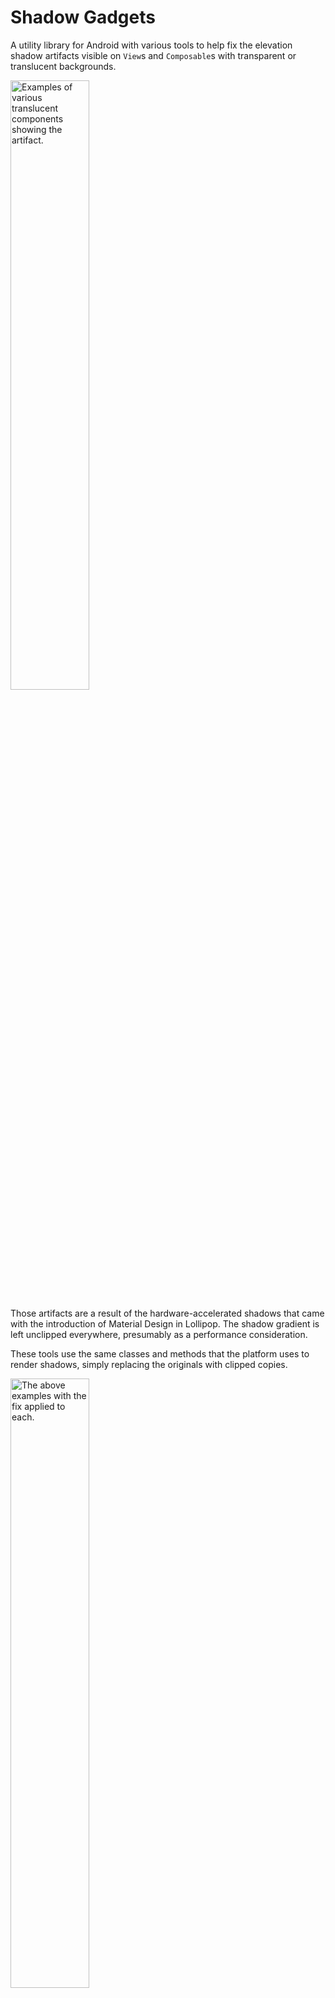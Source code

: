 # Shadow Gadgets

A utility library for Android with various tools to help fix the elevation shadow artifacts visible on `View`s and `Composable`s with transparent or translucent backgrounds.

<img src="images/examples_before.png" width="50%" alt="Examples of various translucent components showing the artifact." />

Those artifacts are a result of the hardware-accelerated shadows that came with the introduction of Material Design in Lollipop. The shadow gradient is left unclipped everywhere, presumably as a performance consideration.

These tools use the same classes and methods that the platform uses to render shadows, simply replacing the originals with clipped copies.

<img src="images/examples_after.png" width="50%" alt="The above examples with the fix applied to each." />

The latest (pre-)release also introduces a new compat functionality that can add color to shadows on API levels before 28, when shadow colors were first added to the SDK.

<br />


## **Contents**

### Views

+ [**Basic usage**](#basic-usage)

    Enabling the fix is as easy as setting a single `View` extension property, but the method used to accomplish this effect has an inherent limitation in certain setups.

+ [**Limitations and recourses**](#limitations-and-recourses)

    Android's continuing lockdown on reflection makes irregular shapes a bit of a problem on R+, but the only real Achilles' heel to the overall technique is overlapping sibling `View`s.

+ [**Color compat**](#color-compat)

    This new feature brings an option to add color to shadows on older API levels. This can be used independently of the clip setting, and will provide a slightly more performant implementation if no clipping is needed.

+ [**ViewGroups**](#viewgroups)

    The library offers a few customized Recycling `ViewGroup`s that are optimized for handling these shadows on all of their children, and several Regular ones that are mainly meant to allow the shadow properties to be set on their children from corresponding attributes in layout XML.

+ [**Drawable**](#drawable)

    A relatively simple `Drawable` class is provided to create independent shadows. This may be useful as another fix option, or even as a design element on its own.

### Compose

+ [**Experimental**](#experimental)

    The new color compat options require opt-in.

+ [**Modifier.clippedShadow()**](#modifierclippedshadow)

    The Compose version of this fix is singular and straightforward, since shadows can already be handled as separate and directly manipulable components in this framework. An overload has been added for this function to accommodate the new color compat options.

+ [**Modifier.shadowCompat()**](#modifiershadowcompat)

    This provides the lower-overhead option for color compat on Compose, for those setups where the shadows don't need to be clipped.

### General

+ [**Notes**](#notes)

    General notes, caveats, etc.

+ [**Download**](#download)

    Available through JitPack.

<br />


## **Views**

## Basic usage

Nobody wants to mess with a whole library for such a small thing that should've already been handled in the native UI framework, so this was designed to be as simple and familiar as possible:

```kotlin
view.clipOutlineShadow = true
```

That's it. Unless your setup requires that a _sibling_ `View` overlap a target of the fix, or it involves a target with an irregular shape on Android R and above, that's possibly all you need.

The `Boolean`-value `clipOutlineShadow` extension property is basically a switch to toggle the fix on `View`s individually, and it's designed to mimic an intrinsic property as much as possible. Though the shadow is actually being handled and drawn in the parent `ViewGroup`, the property can be set on the target `View` at any time, even while it's unattached, so there's no need to worry about timing. Additionally, the clipped shadow automatically animates and transforms along with its target, and it will handle moving itself to any new parents, should the target be moved.

It is hoped that that simple usage should cover most cases, but for the situations mentioned above, the library offers a few configuration properties as possible recourses.

<br />


## Limitations and recourses

### Overlapping sibling Views

The main limitation is inherent to the technique used, which was chosen because it allows the fix to be externally applied to any `View` without having to modify it or its existing setup. That method is basically to disable the target's built-in shadow and draw a clipped copy either in front of or behind it. Since the shadow is essentially pulled out of the normal draw routine, it's possible to end up with different kinds of artifacts than those which we're trying to fix.

<img src="images/overlap_examples.png" width="50%" alt="Plain gray and translucent red siblings demonstrate the possible defects." />

On the left, the red target has a lower elevation than its plain, gray sibling, but the default `Foreground` plane draws in front of everything. On the right, the red target is higher than the gray sibling, but its `Background` shadow draws behind all of the child `View`s.

It is important to note that this is an issue only for _siblings_ of the target. `View`s in separate parent `ViewGroup`s have separate draws and won't interfere with each other. Indeed, in some cases the most straightforward solution is to simply wrap a target or sibling in another `ViewGroup`, like a plain old `FrameLayout`. There are certainly cases where siblings must overlap, however, hence the next core property and its corresponding enum class.

#### ShadowPlane
```kotlin
enum class ShadowPlane { Foreground, Background, Inline }
```

_NB: This enum was originally named `ClippedShadowPlane`, and the extension property `View.clippedShadowPlane`. Both are now deprecated and replaced in order to convey the fact that this feature works with the new color compat properties, with or without the clip active. `ClippedShadowPlane` is currently a `typealias` for `ShadowPlane`, and the property currently delegates to `View.shadowPlane`, but both will eventually be removed from the library altogether._

```kotlin
var View.shadowPlane: ShadowPlane
```

The `ShadowPlane` determines where exactly the shadow draw is inserted into the hierarchy's routine:

+ `Foreground` draws in the overlay of the target's parent `ViewGroup`, after all of the children. It is the default.

+ The `Background` plane draws behind the parent's content, immediately after its background drawable. All shadows in this plane are always clipped to their parents' bounds.

+ The new `Inline` type is drawn right along with the target itself, and is most similar in behavior and appearance to the regular shadows, but it has some additional requirements and caveats, which is why it's not the default option.

For example, the setups from the images above fixed:

<img src="images/overlap_examples_fixed.png" width="50%" alt="The gray and red siblings showing correct shadows." />

On the left, we've set `redView.shadowPlane = Background`, moving the shadow draw to the back. The setup on the right was fixed by letting it draw to the `Foreground` plane, which is the default.

The new `Inline` plane would fix both situations:

<img src="images/inline_example.png" width="25%" alt="A target with an Inline shadow drawing correctly between both of its siblings." />

Though `Inline` shadows seem to be the most appropriate overall solution, they behave a bit differently than the others, and have additional external requirements in order to function correctly.

+ **Non-library parents:** Since it's drawn along with the target `View` itself, an `Inline` shadow will work inside non-library parent `ViewGroup`s _only_ if the target `View` is not being clipped by anything else. Specifically:

    + The parent `ViewGroup` must have `clipChildren` set to `false`. The default value is `true`, so this has to be set manually in pretty much any `ViewGroup`.

    + The target `View` itself must have `clipToOutline` set to `false`, which is the default value for the `View` class, but certain subclasses enable it internally; e.g., `CardView` and its variants.

    If either of those is `true` when the shadow is created, its draw is disabled since it would be mostly or completely invisible, which is one of the main reasons that `Inline` is not the default. There is a rather explicit warning log, though, if one of these shadows is used in such a setup.

    Due to variations in the underlying graphics stuff between Android versions, `Inline` shadows in non-library parents on API levels 24 through 28 (Nougat, Oreo, and Pie) are always clipped to the parent's bounds. This is because even plain black shadows on those versions require a compositing layer in order to properly draw here. The ramifications of this are covered in the [Performance and overhead](#performance-and-overhead) section for color compat.

+ **Library parents:** If an `Inline` shadow is on a target that is a child of one of the library's `ShadowsViewGroup`s (and, for now, the `ClippedShadowsViewGroup`s), the `clipChildren` and `clipToOutline` settings are not necessary, as the draw can be handed off to the parent where it's inserted before those child clip operations happen.

    However, to be able to insert these draws between children, `ShadowsViewGroup`s have to manually reorder the child draws, which adds a tiny bit of overhead and prevents some of the low-level optimizations that hardware-acceleration brought in the first place. This special behavior simply offers another possible fix option for particular setups and requirements.

    By default, the Regular `ShadowsViewGroup`s will automatically take over any child `Inline` shadow draw; the Recycling groups do not. The `ignoreInlineChildShadows` property and corresponding XML attribute are available to change those defaults, but only before the group first attaches to the hierarchy, as explained in the ViewGroups [Behavior](#behavior) section. If a `ShadowsViewGroup` has `ignoreInlineChildShadows` set to `true`, it acts like a non-library parent and requires the `clipChildren` and `clipToOutline` settings mentioned.

The demo app has [a page](/demo/src/main/java/com/zedalpha/shadowgadgets/demo/topic/PlaneTopic.kt) that shows all three planes in use in both an interactive and a static setup.

### Irregular shapes on Android R+

The other notable limitation comes on Android R and above, when calculating the clip `Path` for `View`s with irregular shapes; i.e., `View`s that aren't rectangles, regular round rectangles, or circles. Reflection is required to get at the `Path` that describes those irregular shapes, and the increasing restrictions on non-SDK interfaces have finally made that field inaccessible. For these cases, the library has a `ViewPathProvider` interface that works very similarly to the framework's `ViewOutlineProvider` class, allowing the user to set the necessary `Path`. For example:

```kotlin
@RequiresApi(30)
class PuzzlePieceView constructor(
    context: Context,
    attrs: AttributeSet? = null
) : View(context, attrs) {

    private val viewPath = Path()

    private val paint = Paint(Paint.ANTI_ALIAS_FLAG)

    init {
        outlineProvider = object : ViewOutlineProvider() {
            override fun getOutline(view: View, outline: Outline) {
                val sideLength = minOf(view.width, view.height).toFloat()
                viewPath.setToPuzzlePiece(sideLength)
                outline.setPath(viewPath)
            }
        }
        pathProvider = ViewPathProvider { _, path ->
            path.set(viewPath)
        }
        clipOutlineShadow = true

        paint.color = Color.argb(64, 0, 0, 255)
        outlineAmbientShadowColor = Color.BLUE
        outlineSpotShadowColor = Color.BLUE
        elevation = 15F
    }

    override fun onDraw(canvas: Canvas) {
        canvas.drawPath(viewPath, paint)
    }
}
```

The `setToPuzzlePiece()` function is available in the `demo` module, if you'd like a full working example to play around with ([link](/demo/src/main/java/com/zedalpha/shadowgadgets/demo/topic/DrawableTopic.kt#L101)). Give it a non-zero width and height, and it'll produce something like:

<img src="images/view_path_provider_example.png" width="25%" alt="A translucent blue View shaped like a puzzle piece, with a blue clipped shadow." />

Do note that the `ViewPathProvider` is a fallback, not an override. It will only be checked if the library is unable to determine the `Path` on its own. If a non-empty `Path` cannot be resolved – with or without a `ViewPathProvider` – then a shadow simply won't be drawn.

Also included in the library is the `MaterialComponentsViewPathProvider` object, a concrete implementation of this interface that will automatically handle figuring the `Path` on `View`s with a `MaterialShapeDrawable` background, which is how many modern library components get their overall shape and appearance.

```kotlin
shapedButton.pathProvider = MaterialComponentsViewPathProvider
```

This is a separate object that needs to be set manually so that `MaterialShapeDrawable` and related classes can be stripped at compile time, if they're not being used otherwise.

The demo app's [Irregular page](/demo/src/main/java/com/zedalpha/shadowgadgets/demo/topic/IrregularTopic.kt) has a demonstration of its use, as well as a more straightforward example of using `ViewPathProvider`.

### Parent matrix

For some reason, there are minor differences with some of the lower-level graphics stuff only on API levels 24 through 28 (Nougat, Oreo, and Pie). In certain situations, if a target's parent has a transformation applied to it, the target's shadow's clip area could go out of sync. That is, if the parent (or any ancestor, actually) is being scaled for an animation, say, the target, as its child, is scaled too, and sometimes the clip region won't line up anymore:

<img src="images/parent_matrix_defect.png" width="25%" alt="A target in a parent that's been scaled down, but the clipped area remains its original size." />

That's from the simple scale-down animation used as a drag-start indicator on the Intro page in the demo app, and it's been possible this whole time, unfortunately. That particular image is from a Nougat 7.0 emulator, and that's the only version on which I observed that particular defect in that particular setup, but it seems to be possible on any version from 24 through 28, though I've not yet pinned down exactly what causes it.

One way to mitigate it is to force the shadow draw to go through a layer, almost like it's being composited for color compat, but without the tint filter. The current method to do that is with another `View` extension property:

```kotlin
var View.forceShadowLayer: Boolean
```

Note that this is a passive flag. That is, changing its value while a shadow is active will _not_ trigger an update to that shadow instance. This value should be set at the very start. For example, I've amended the [Intro page setup](/demo/src/main/java/com/zedalpha/shadowgadgets/demo/topic/IntroTopic.kt#L50) to enable that flag for those problematic versions.

Since I'm uncertain of the root cause, I can't point out any specifics to avoid or ensure; all I can suggest is to test thoroughly if you want to try to use clipped shadows inside animated parents on those versions.

<br />


## Color compat

The library now offers a mechanism by which to add color to shadows on older versions, as the native colors – `outlineAmbientShadowColor` and `outlineSpotShadowColor` – were not added to the SDK until Pie (API level 28). The new `View.outlineShadowColorCompat` extension property can be used to set a color with which to tint shadows on versions before Pie, and its companion property `View.forceOutlineShadowColorCompat` is available to force this method to be used on newer versions as well, for the purposes of consistency, comparison, testing, etc.

```kotlin
@get:ColorInt
@setparam:ColorInt
var View.outlineShadowColorCompat: Int

var View.forceOutlineShadowColorCompat: Boolean
```

Color compat shadows are always clipped to their parents' bounds, since they require a sized compositing layer.

If `forceOutlineShadowColorCompat` is set to `true` on a `View`, you should not modify its `outlineAmbientShadowColor` and `outlineSpotShadowColor` values afterward. For the tint to apply correctly, the native shadow needs to be pure black.

At the SDK level, it's only possible to tint the composited ambient and spot shadows as a whole rather than individually, hence the single color to replace the two native ones in later versions. As a convenience, the library includes a helper class that can be used to blend the ambient and spot colors for later versions into a single color for our compat functionality. Do note that this is completely optional; you can use whatever valid color you like with `outlineShadowColorCompat`.

```kotlin
class ShadowColorsBlender(context: Context)
```

This helper class uses the `Context`'s theme alphas for ambient and spot shadows to proportionally blend those colors into a single value to be used with `outlineShadowColorCompat`. The `Context` passed must have the relevant theme for the current `Window`, but that's only a concern if you've changed `android:ambientShadowAlpha` or `android:spotShadowAlpha` for a given `Activity` or `Dialog`.

The class has just two functions:

+ `fun blend(@ColorInt ambientColor: Int, @ColorInt spotColor: Int): Int` – Returns a `@ColorInt` calculated by blending the passed colors in proportion to their respective theme alphas. Unfortunately, this has to be called and set on the target `View` manually, since the native color properties and attributes didn't exist at all on older versions.

    Please note that the blending calculation is tuned to give decent results only if the `ambientColor` and `spotColor` themselves are opaque. I haven't yet wrapped my head around how to satisfactorily blend two "non-opaque" light sources with additional multiplying alphas.

+ `fun onConfigurationChanged()` – To be called from the corresponding method in your UI component; i.e., the `Activity`, `Fragment`, etc. This is only necessary if you've set different alpha values for different themes.

The demo app has three new pages at the end for the color compat functionality, [the first](/demo/src/main/java/com/zedalpha/shadowgadgets/demo/topic/compat/ViewIntroPanel.kt) of which has a setup showing a `View`'s native shadow with adjustable ambient and spot colors, compared to one that's tinted with a blend of the two as its color compat.

### Independent use

Color compat can be used on its own, in which case the intrinsic shadow is replaced with an unclipped instance that's more performant, but still displays the original artifact. Consequently, unclipped color compat shadows are restricted to the `Background` and `Inline` planes, where their draws will be covered by the targets'. Any such shadow that is set in the `Foreground` plane is automatically moved to the `Background` internally, since we definitely don't want it drawing in the `Foreground`, and the `Inline` plane has different behavior and requirements than the main two.

Also, to clarify, `ViewPathProvider` is only relevant to the `clipOutlineShadow` functionality. If you need only color compat, you don't have to worry about that at all.

### Performance and overhead

It should be noted that any kind of alpha compositing is always more expensive than a straight draw, and the mechanism used here is no different. Though the core clip functionality involves replacing an intrinsic property with additional external objects, a plain clipped shadow brings no more overhead than adding, say, one more regular `CardView` to your layout. Tinting these shadows, however, requires additional compositing layers, and therefore approximately doubles the cost for a single color compat shadow.

In an effort to bring that down somewhat, color layers are consolidated and shared where possible; namely, in the `Foreground` and `Background` planes. In each of those planes, the shadows are drawn together all at once, rather than interleaved between siblings, as with the `Inline` type. This allows the shadows in one of those planes to be sorted and grouped in such a way that all those tinted with the same color are drawn in single layer. This isn't possible with `Inline` ones, due to how the underlying native state behaves, so each and every inlined color compat shadow requires its own separate layer.

Admittedly, this feature was developed mainly just to see if it could be done, but the `View` version turned out seemingly as solid as the core clip routine, so I think it's not unreasonable to offer it here and let the user decide if the overhead is acceptable for their setup. Great pains were taken to ensure that this optional feature does not interfere with or degrade the core fix in any way, and there should be no discernible decline in the behavior or performance of the plain clipped shadows.

The [last page](/demo/src/main/java/com/zedalpha/shadowgadgets/demo/topic/compat/CompatStressTestTopic.kt) in the demo app is a "stress test" for color compat that has a couple of setups that are, I would imagine, about as "worst-case" as it should get in your average app. The various relevant tools in Developer options – e.g., [Profile GPU/HWUI rendering](https://developer.android.com/topic/performance/rendering/inspect-gpu-rendering#enable_rendering_profiler) – can give you an idea of how much more expensive color compat shadows are compared to ones that are only clipped.

<br />


## ViewGroups

There are two general categories of `ViewGroup`s: Recycling and Regular. Their primary function is to act as helpers that can automatically set shadow properties on their children from attributes in layout XML. They can also be created programmatically, but the automatic setting behavior only works during initialization, as explained below in [Behavior](#behavior).

The Recycling groups also implement special behavior to maintain their children's shadows across the repeated detach/reattach cycles that happen while scrolling, preventing the shadows from constantly disposing of themselves only to be immediately recreated. Additionally, with the introduction of the `Inline` plane, all of the groups are able to take over their child shadows' draws, allowing them to be inlined without the clip setting restrictions that exist for non-library parents.

The current groups all implement the `ShadowsViewGroup` interface:

```kotlin
sealed interface ShadowsViewGroup {
    var clipAllChildShadows: Boolean
    var childShadowsPlane: ShadowPlane
    var childOutlineShadowsColorCompat: Int
    var forceChildOutlineShadowsColorCompat: Boolean
    var ignoreInlineChildShadows: Boolean
}
```

Each property has a corresponding XML attribute with the exact same name, and takes the values that you would expect. The first four are conveniences for setting a single value on all of the group's children. The last one is a flag to disable the group's takeover of `Inline` shadow draws, as it causes the native child draw routine to be altered a bit, and is best avoided in certain situations.

`ShadowsViewGroup` is a replacement for the previous `ClippedShadowsViewGroup`, which is now deprecated. In order to deprecate all of the old groups without breaking things, `ShadowsViewGroup` currently extends `ClippedShadowsViewGroup`, and all of the concrete implementations are likewise arranged; e.g., `ShadowsFrameLayout` extends `ClippedShadowsFrameLayout`.

The library currently includes the deprecated predecessors for all of Recycling and Regular groups mentioned in the following sections. They all have the same names as the newer ones simply prepended with `Clipped`; e.g., `ClippedShadowsRecyclerView`. They all behave exactly the same as the previous ones, but the old `Clipped` versions lack the color compat properties, and they will eventually be removed from the library altogether.

The demo app's [Application page](/demo/src/main/java/com/zedalpha/shadowgadgets/demo/topic/ApplicationTopic.kt) has an example of both Recycling and Regular groups.


### Behavior

To help prevent confusion about the runtime behavior, all of the group properties mentioned above are only really applicable during initialization; e.g., during XML layout inflation, or in code from `onCreate()`. The same is true for the child XML attributes that Regular groups handle, discussed below. Children added to a `ShadowsViewGroup` after the group has first attached to a `Window` will not have any shadow properties set automatically, and the values of the group's properties can no longer be changed. (This isn't completely accurate for Recycling groups, since they need to generate and add their children after they themselves have attached, but I think you get my point.)


### Recycling ViewGroups

By default, the library's shadow objects dispose of themselves whenever the target `View` is detached from the hierarchy. Since Recycling `ViewGroup`s continually detach and reattach their children during scroll events, this would cause some rather inefficient handling with the default behavior. To that end, the library offers these customized Recycling `ViewGroup` subclasses that are optimized for shadows on all of their children:

+ `ShadowsRecyclerView`
+ `ShadowsListView`
+ `ShadowsExpandableListView`
+ `ShadowsGridView`
+ `ShadowsStackView`

These are all located in the `com.zedalpha.shadowgadgets.view.viewgroup` package. Each implements the `ShadowsViewGroup` interface but otherwise behaves exactly like its base `ViewGroup`, and is a drop-in replacement in both code and XML. For example:

```xml
<com.zedalpha.shadowgadgets.view.viewgroup.ShadowsRecyclerView
    android:id="@+id/recycler_view"
    android:layout_width="match_parent"
    android:layout_height="match_parent"
    … />
```

By default, the Recycling groups all set `clipOutlineShadow = true` on each of their children, because that was their original and only feature. If you're using a Recycling group for only the color compat without the clip, you'll want to disable the default behavior by setting `app:clipAllChildShadows="false"` on the group in XML, or with the corresponding property in code. If you need to set shadow properties on the children individually, that can be done in the `Adapter`.

Additionally, Recycling groups do _not_ take over `Inline` shadow draws for their children by default – i.e., `ignoreInlineChildShadows == true`. A group taking over draws involves modifying the normal child routine a bit, and we'd like to avoid that for groups that need to redraw rapidly while scrolling. Their most common uses usually don't involve setups which would necessitate using that plane anyway. If you do need a Recycling group to handle those `Inline` draws – e.g., in a `ShadowsStackView` full of overlapping `CardView`s – you can enable it by setting `app:ignoreInlineChildShadows="false"` on the group in XML, or with the corresponding property in code.


### Regular ViewGroups

The Regular groups have all of the same library properties as the Recycling ones. However, they _do_ take over `Inline` child shadow draws by default – i.e., `ignoreInlineChildShadows == false` – so that the `clipChildren` and `clipToOutline` settings discussed in [the `ShadowPlane` section](#shadowplane) are not required. It seems preferable to have everything working out of the box with this type, since individual shadows going missing unexpectedly can be hard to diagnose in the editor and during test runs.

The main upshot of the Regular ones, though, is that they can recognize certain library attributes on their children in XML, so that you can set values for these properties in your layout, and they will be automatically applied during inflation without any extra code needed.

+ `app:shadowPlane`
+ `app:clipOutlineShadow`
+ `app:outlineShadowColorCompat`
+ `app:forceOutlineShadowColorCompat`

The XML values for each correspond to the code values just as you would expect. For example:

```xml
<com.zedalpha.shadowgadgets.view.viewgroup.ShadowsFrameLayout
    xmlns:android="http://schemas.android.com/apk/res/android"
    xmlns:app="http://schemas.android.com/apk/res-auto"
    …
    app:ignoreInlineChildShadows="true">

    <Button
        android:id="@+id/translucent_button"
        …
        app:shadowPlane="inline"
        app:clipOutlineShadow="true"
        app:outlineShadowColorCompat="#FF0000"
        app:forceOutlineShadowColorCompat="true" />

</com.zedalpha.shadowgadgets.view.viewgroup.ShadowsFrameLayout>
```

For the purposes of consistent behavior across all of the different `ViewGroup` types, these attributes will work properly only on `View`s with IDs that are unique within the `ViewGroup`. They are ignored on children that do not have an `android:id`.

The following comprise the full list of Regular `ShadowsViewGroup`s:

+ `ShadowsChipGroup`
+ `ShadowsConstraintLayout`
+ `ShadowsCoordinatorLayout`
+ `ShadowsFrameLayout`
+ `ShadowsLinearLayout`
+ `ShadowsMaterialButtonToggleGroup`
+ `ShadowsMotionLayout`
+ `ShadowsRadioGroup`
+ `ShadowsRelativeLayout`

As with the Recycling groups, they all implement `ShadowsViewGroup` and are located in `com.zedalpha.shadowgadgets.view.viewgroup`. Each is a drop-in replacement for the base `ViewGroup` in both code and XML.

<br />


## Drawable

As with the other `Clipped` components, `ClippedShadowDrawable` is now deprecated, replaced with `ShadowDrawable` located in the `drawable` subpackage. Like the other tools, the drawable has been updated and renamed to support color compat, which is realized here with a simple `var colorCompat: Int` property. Its default value is black – specifically, `#FF000000` – and if you set any other value, the color compat mechanism takes over to tint the shadow manually, ignoring the `ambientColor` and `spotColor` values.

The drawable now includes a constructor parameter to choose between clipped or unclipped versions, for the same reason that an unclipped `View` option is offered: to skip the potentially expensive clip operation if you're going to draw over that area anyway.

`ShadowDrawable` is essentially a very thin wrapper around the core classes used to draw these shadows in the other tools. It's provided mainly as a convenience for those who would like to be able to draw these manually without having to mess with the `core` module directly. It requires a hardware-accelerated `Canvas` to work, as do all of the tools, and there are a few ways in which it does not act like a regular `Drawable`.

### Invalidation

The most important caveat here is that you are responsible for invalidating the drawable anytime a relevant property changes. That is, if you change its rotation, for example, you need to invalidate the current draw. If the drawable's callback is set appropriately - e.g., like it would be when acting as a `View`'s background – then you likely need only to call `invalidateSelf()` on it. Otherwise, you'll need to `invalidate()` the `View` you're drawing in, or perform the analogous action in whatever context you're in.

Depending on the current internal configuration, the drawable could simply not redraw at all until you invalidate, or you could possibly end up with a worse artifact than the clip is meant to fix, if the draw goes out of sync while that's in use.

The demo app has [a Drawable page](/demo/src/main/java/com/zedalpha/shadowgadgets/demo/topic/DrawableTopic.kt) that demonstrates this defect.

### Bounds

The drawable's bounds do not affect the size, shape, or location of the shadow draw at all. Those are set initially from the `Outline`, and then modified with the relevant functions and properties; i.e., `setPosition()`, `translationX`, `scaleY`, etc. The bounds do set the extent of the compositing layer however, if one is in use, and must be set so that the shadow lies completely within them.

A compositing layer is necessary any time the `colorCompat` value is set to any color that's not black and not transparent. Also, due to platform variations, a layer is necessary for even default black shadows on API levels 24 through 28, so the bounds warning applies for all colors on those versions.

If you intend to use `colorCompat`, you must use the constructor that takes a `View`, and it must be one that is attached to the on-screen hierarchy; usually, just the one you're drawing in. If one is not provided, no tint will be applied, and the shadow will simply draw in the default black.

`Drawable`'s required `setColorFilter()` override is a no-op.

### Disposal

It is rather important to `dispose()` of these drawables when appropriate – e.g., in a `Fragment`'s `onDestroyView()`. This is technically not necessary if the drawable was created with the `@RequiresApi(29)` constructor that doesn't take a `View`, but it is still safe to call `dispose()` on those instances. Use after disposal is not an automatic `Exception` but it's not advised, and there is no guaranteed behavior.

The [second color compat page](/demo/src/main/java/com/zedalpha/shadowgadgets/demo/topic/compat/CompatDrawableTopic.kt) in the demo app shows an example drawable that's been customized to automatically center, along with some controls to fiddle with the color and rotation and such.

<br />


## **Compose**

## Experimental

Color compat in Compose currently requires `@OptIn`, as it still needs some improvements and fine-tuning. Additionally, color compat here is currently accomplished similarly to how `Inline` shadows are handled for Views, meaning the same internal requirements and overhead apply to this. Please refer to [the Performance and overhead section](#performance-and-overhead) for Views.

The [last page](/demo/src/main/java/com/zedalpha/shadowgadgets/demo/topic/compat/CompatStressTestTopic.kt) in the demo app has a stress test setup for Compose that's visually identical to the one for Views, apart from some minor irrelevant color variations, so you can compare them side by side.

## Modifier.clippedShadow()

`clippedShadow()` behaves just like `shadow()`, and the base function has the exact same signature:

```kotlin
fun Modifier.clippedShadow(
    elevation: Dp,
    shape: Shape = RectangleShape,
    clip: Boolean = elevation > 0.dp,
    ambientColor: Color = DefaultShadowColor,
    spotColor: Color = DefaultShadowColor
)
```

Please note that the `clip` parameter has nothing to do with the clipped shadow itself. That parameter means the same thing as it does for `shadow()`: "When active, the content drawing clips to the shape."

If you're using this to replace the shadow on an existing `@Composable`, you'll need to ensure that its intrinsic shadow is disabled, if it has one, by zeroing its elevation. For example:

```kotlin
Card(
    backgroundColor = Color.Transparent,
    elevation = 0.dp,
    shape = RoundedCornerShape(15.dp),
    modifier = Modifier
        .size(100.dp)
        .clippedShadow(
            elevation = 10.dp,
            shape = RoundedCornerShape(15.dp)
        )
) {}
```

The demo app has a few examples on [the Compose page](/demo/src/main/java/com/zedalpha/shadowgadgets/demo/topic/ComposeTopic.kt) that show how to replace the shadows on existing `Composable`s that animate their elevations without having to rewrite them or fiddle with their internals.

Color compat has been added to `clippedShadow()` with an overload:

```kotlin
fun Modifier.clippedShadow(
    elevation: Dp,
    shape: Shape = RectangleShape,
    clip: Boolean = elevation > 0.dp,
    ambientColor: Color = DefaultShadowColor,
    spotColor: Color = DefaultShadowColor,
    colorCompat: Color? = DefaultShadowColor,
    forceColorCompat: Boolean = false
)
```

`forceColorCompat` acts like the corresponding `View` property to force the compat mechanism to be used on API levels >= 28, for testing and comparisons and whatnot.

The `colorCompat` parameter defaults to black, but is also nullable to allow a special behavior that's described in the next section.

## Modifier.shadowCompat()

This one is for use when you only need the color compat functionality without the clip, in order to save some overhead:

```kotlin
fun Modifier.shadowCompat(
    elevation: Dp,
    shape: Shape = RectangleShape,
    clip: Boolean = elevation > 0.dp,
    ambientColor: Color = DefaultShadowColor,
    spotColor: Color = DefaultShadowColor,
    colorCompat: Color? = null,
    forceColorCompat: Boolean = false
)
```

It has the same parameter list as the `clippedShadow()` overload, but here `colorCompat`'s default value is null, which causes it to be automatically calculated as a blend of the supplied `ambientColor` and `spotColor`, in the same manner as described for `ShadowColorsBlender` in [the Color compat section](#color-compat) above. A separate helper object is not necessary here, though, since the ambient and spot are always supplied and simply ignored on older versions, where we can use them to figure our stand-in color. You can disable this behavior by simply providing any non-null value for `colorCompat`.

The [first color compat page](/demo/src/main/java/com/zedalpha/shadowgadgets/demo/topic/compat/ComposeIntroPanel.kt) in the demo app is set up to demonstrate these unclipped, tinted shadows with automatic color blending alongside the analogous View version.

<br />


## **General**

## Notes

+ [2.2.0-beta](https://github.com/zed-alpha/shadow-gadgets/releases/tag/2.2.0-beta) has been marked as a pre-release, so it doesn't show in the sidebar, apparently, even though it's listed at the top of [the Releases page](https://github.com/zed-alpha/shadow-gadgets/releases).

+ The actual documentation in the wiki is extremely out of date, and has been mostly unlinked from here until I can update it for the current API. Until then, this too-long README and the examples in the demo module will have to serve as ad hoc docs.

+ The bug with `Inline` shadows in non-library parents that was previously noted above has been resolved. However, due to variations in the platform, such shadows on those versions require a layer and will always be clipped to their parents' bounds.

+ The clip area for clipped shadows has been inset on all sides by the slightest bit possible in order to address a couple of potential visual and internal issues. I'm not sure that the difference is really noticeable, even in the demo app with the alphas raised significantly, but if this change is going to be problematic, I'm happy to rework it as an optional setting. This is one of the reasons for the beta version of this release.

+ If you only need the fix for `View`s in a simple static setup or two – e.g., a basic `CardView` – you might prefer to put something together from the core techniques demonstrated in [this Stack Overflow answer](https://stackoverflow.com/a/70076301). The main benefits of this library are its additional features on top of those methods, like its automatic handling of target state and animations. If that core solution is sufficient, you probably don't want the overhead here.

+ The native ambient and spot shadow colors are supported on Pie and above, technically. They absolutely do work for Q+, but I cannot get the native shadow colors to work _at all_ on Pie itself, with or without this library involved. All of the relevant methods and attributes were introduced with that version, and the documentation indicates that they should work like normal, but none of the emulators I've tested on show anything but black shadows. The code is in place here for Pie, though, if it's somehow functional for other installations. The demo app's [Intro page](/demo/src/main/java/com/zedalpha/shadowgadgets/demo/topic/IntroTopic.kt) has a setup that lets you fiddle with the shadow color, so that could be used as a quick test, if you're curious. It is set up to fall back to the new color compat mechanism for API levels <28, but 28 itself uses the native ambient and spot colors.

+ To disable the target's inherent shadow, its `ViewOutlineProvider` is wrapped in a custom implementation. This has the possibility of breaking something if some function or component is expecting the `View` to have one of the static platform implementations; i.e., `ViewOutlineProvider.BACKGROUND`, `BOUNDS`, or `PADDED_BOUNDS`. This shouldn't cause a fatal error, or anything – it's no different than anything else that uses a custom `ViewOutlineProvider` – but you might need to rework some background drawables or the like.

    This also means that if you are using a custom `ViewOutlineProvider` of your own on a target, it should be set _before_ enabling the clipped shadow, or at least before the target `View` attaches to its `Window`.

+ To be able to draw the clipped shadows in the `Background` plane, the parent `ViewGroup` itself must have a non-null background. If it does not have one at the time that such a shadow is added, a special library `object` is set automatically. For efficiency, this is the only time it is checked, so you should _not_ set the parent's background to specifically `null` any time it has `Background` shadows active. Any other non-null value is perfectly fine, but otherwise, the clipped shadows in that plane may end up drawing on the wrong background, possibly disappearing completely.

+ The layout inflation helpers' description and demonstration have been wholly removed to the wiki ([link](https://github.com/zed-alpha/shadow-gadgets/wiki/Layout_Inflation_Reference)). They are a rather niche tool, unlikely of much use to others, and probably won't be updated any further, apart from possible minor maintenance.

+ The demo app was designed and tested on 1080x1920 xxhdpi devices and not much else, so things might not look that great on other configurations. Just a heads up.

<br />


## Download

The initial releases are available through JitPack. In the appropriate `repositories`, simply add their Maven URL:

```gradle
repositories {
    google()
    mavenCentral()
    maven { url "https://jitpack.io" }
}
```

then add a dependency for [the latest release](https://github.com/zed-alpha/shadow-gadgets/releases) of whichever module you need, `view` or `compose`:

```gradle
dependencies {
    …
    implementation 'com.github.zed-alpha.shadow-gadgets:view:[latest-release]'
    implementation 'com.github.zed-alpha.shadow-gadgets:compose:[latest-release]'
}
```

You can also get the `core` module directly, if you'd like, but I've not had time to put together any documentation or examples for it. If you've been using that, apologies for the constant changes. It should be relatively stable now.

<br />


## License

MIT License

Copyright (c) 2023 ZedAlpha

Permission is hereby granted, free of charge, to any person obtaining a copy of this software and
associated documentation files (the "Software"), to deal in the Software without restriction,
including without limitation the rights to use, copy, modify, merge, publish, distribute,
sublicense, and/or sell copies of the Software, and to permit persons to whom the Software is
furnished to do so, subject to the following conditions:

The above copyright notice and this permission notice shall be included in all copies or substantial
portions of the Software.

THE SOFTWARE IS PROVIDED "AS IS", WITHOUT WARRANTY OF ANY KIND, EXPRESS OR IMPLIED, INCLUDING BUT
NOT LIMITED TO THE WARRANTIES OF MERCHANTABILITY, FITNESS FOR A PARTICULAR PURPOSE AND
NONINFRINGEMENT. IN NO EVENT SHALL THE AUTHORS OR COPYRIGHT HOLDERS BE LIABLE FOR ANY CLAIM, DAMAGES
OR OTHER LIABILITY, WHETHER IN AN ACTION OF CONTRACT, TORT OR OTHERWISE, ARISING FROM, OUT OF OR IN
CONNECTION WITH THE SOFTWARE OR THE USE OR OTHER DEALINGS IN THE SOFTWARE.